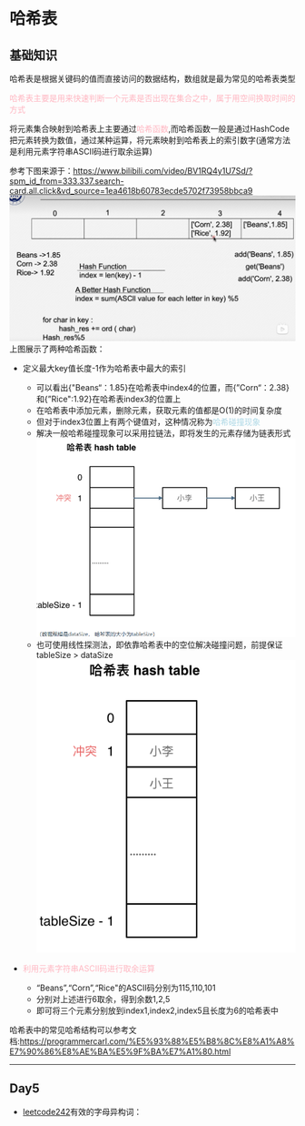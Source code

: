 # 哈希表

## 基础知识

哈希表是根据关键码的值而直接访问的数据结构，数组就是最为常见的哈希表类型

<font color ="LightPink">哈希表主要是用来快速判断一个元素是否出现在集合之中，属于用空间换取时间的方式</font>

将元素集合映射到哈希表上主要通过<font color ="LightPink">哈希函数</font>,而哈希函数一般是通过HashCode把元素转换为数值，通过某种运算，将元素映射到哈希表上的索引数字(通常方法是利用元素字符串ASCII码进行取余运算)

参考下图来源于：https://www.bilibili.com/video/BV1RQ4y1U7Sd/?spm_id_from=333.337.search-card.all.click&vd_source=1ea4618b60783ecde5702f73958bbca9
![img.png](img.png)
上图展示了两种哈希函数：

* 定义最大key值长度-1作为哈希表中最大的索引

  * 可以看出{"Beans“：1.85}在哈希表中index4的位置，而{”Corn“：2.38}和{”Rice":1.92}在哈希表index3的位置上
  * 在哈希表中添加元素，删除元素，获取元素的值都是O(1)的时间复杂度
  * 但对于index3位置上有两个键值对，这种情况称为<font color ="LightBlue">哈希碰撞现象</font>
  * 解决一般哈希碰撞现象可以采用拉链法，即将发生的元素存储为链表形式
    ![img_1.png](img_1.png)
  * 也可使用线性探测法，即依靠哈希表中的空位解决碰撞问题，前提保证tableSize > dataSize
    ![img_2.png](img_2.png)
* <font color ="LightPink">利用元素字符串ASCII码进行取余运算</font>
    * “Beans”,“Corn”,“Rice"的ASCII码分别为115,110,101
    * 分别对上述进行6取余，得到余数1,2,5
    * 即可将三个元素分别放到index1,index2,index5且长度为6的哈希表中

哈希表中的常见哈希结构可以参考文档:https://programmercarl.com/%E5%93%88%E5%B8%8C%E8%A1%A8%E7%90%86%E8%AE%BA%E5%9F%BA%E7%A1%80.html

---

## Day5

* [leetcode242](https://leetcode.cn/problems/valid-anagram/)有效的字母异构词：
